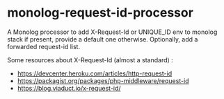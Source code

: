 monolog-request-id-processor
=====

A Monolog processor to add X-Request-Id or UNIQUE_ID env to monolog stack if present, provide a default one otherwise. Optionally, add a forwarded request-id list. 

Some resources about X-Request-Id (almost a standard) :  

 - https://devcenter.heroku.com/articles/http-request-id
 - https://packagist.org/packages/php-middleware/request-id
 - https://blog.viaduct.io/x-request-id/
